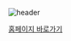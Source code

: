 ![header](https://capsule-render.vercel.app/api?type=waving&color=auto&height=300&section=header&text=soomin's%20project&fontSize=90)

<a href="https://s00m1n1.github.io/project/index.html" target="_blank">홈페이지 바로가기</a>
